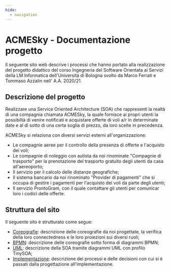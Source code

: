 ```yaml
---
hide:
  - navigation
---
```

# ACMESky - Documentazione progetto

Il seguente sito web descrive i processi che hanno portato alla realizzazione del progetto didattico del corso Ingegneria del Software Orientata ai Servizi della LM Informatica dell'Università di Bologna svolto da Marco Ferrati e Tommaso Azzalin nell' A.A. 2020/21.

## Descrizione del progetto
Realizzare una Service Oriented Architecture (SOA) che rappresenti la realtà di una compagnia chiamata ACMESky, la quale fornisce ai propri utenti la possibiltà di venire notificati e acquistare offerte di voli a/r in determinate date e al di sotto di una certa soglia di prezzo, da loro scelte in precedenza.

ACMESky si relaziona con diversi servizi esterni all'organizzazione:

- Le compagnie aeree per il controllo della presenza di offerte e l'acquisto dei voli;
- Le compagnie di noleggio con autista da noi rinominate "Compagnie di trasporto" per la prenotazione del trasporto gratuito degli utenti da casa all'aereoporto;
- Il servizio per il calcolo delle distanze geografiche;
- Il sistema bancario da noi rinominato "Provider di pagamenti" che si occupa di gestire i pagamenti per l'acquisto dei voli da parte degli utenti;
- Il servizio ProntoGram, con il quale contattare gli utenti per comunicar loro i codici delle offerte.

## Struttura del sito
Il seguente sito è strutturato come segue:
	
- [Coreografie](coreografie.md): descrizione delle coreografie da noi progettate, la verifica della loro connectedness e le loro proiezioni sui diversi ruoli;
- [BPMN](bpmn.md): descrizione delle coreografie sotto forma di diagrammi BPMN;
- [UML](uml.md): descrizione della SOA tramite diagrammi UML con profilo TinySOA;
- [Implementazione](implementazione.md): descrizione dei processi e delle decisioni con cui si è passati dalla progettazione all'implementazione.
